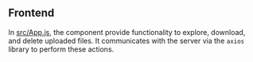 ## Frontend

In [src/App.js](https://github.com/cwchen1102/docker-django-react-nginx-uwsgi-postgres/blob/master/frontend/src/App.js), the component provide functionality to explore, download, and delete uploaded files. It communicates with the server via the `axios` library to perform these actions.
